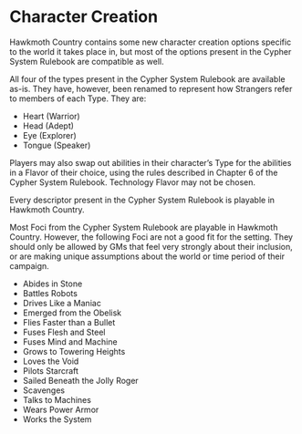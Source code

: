 # Character Creation
Hawkmoth Country contains some new character creation options specific to the world it takes place in, but most of the options present in the Cypher System Rulebook are compatible as well.

All four of the types present in the Cypher System Rulebook are available as-is. They have, however, been renamed to 
represent how Strangers refer to members of each Type. They are:
+ Heart (Warrior)
+ Head (Adept)
+ Eye (Explorer)
+ Tongue (Speaker)

Players may also swap out abilities in their character’s Type for the abilities in a Flavor of their choice, using the rules 
described in Chapter 6 of the Cypher System Rulebook. Technology Flavor may not be chosen.

Every descriptor present in the Cypher System Rulebook is playable in Hawkmoth Country.

Most Foci from the Cypher System Rulebook are playable in Hawkmoth Country. However, the following Foci are not a good fit 
for the setting. They should only be allowed by GMs that feel very strongly about their inclusion, or are making unique 
assumptions about the world or time period of their campaign.
+ Abides in Stone
+ Battles Robots
+ Drives Like a Maniac
+ Emerged from the Obelisk
+ Flies Faster than a Bullet
+ Fuses Flesh and Steel
+ Fuses Mind and Machine
+ Grows to Towering Heights
+ Loves the Void
+ Pilots Starcraft
+ Sailed Beneath the Jolly Roger
+ Scavenges
+ Talks to Machines
+ Wears Power Armor
+ Works the System